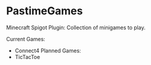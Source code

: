 # PastimeGames
Minecraft Spigot Plugin: Collection of minigames to play.

Current Games:
  - Connect4
Planned Games:
  - TicTacToe
